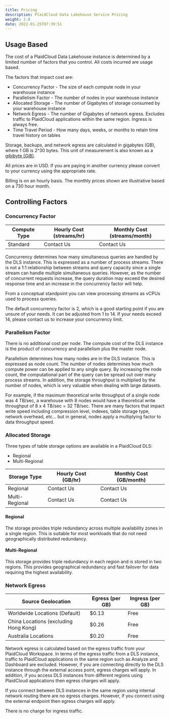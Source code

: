 ```yaml
---
title: Pricing
description: PlaidCloud Data Lakehouse Service Pricing
weight: 2.0
date: 2022-01-25T07:39:51
---
```



## Usage Based

The cost of a PlaidCloud Data Lakehouse instance is determined by a limited number of factors that you control.  All costs incurred are usage based.

The factors that impact cost are:
 - Concurrency Factor - The size of each compute node in your warehouse instance
 - Parallelism Factor - The number of nodes in your warehouse instance
 - Allocated Storage - The number of Gigabytes of storage consumed by your warehouse instance
 - Network Egress - The number of Gigabytes of network egress. Excludes traffic to PlaidCloud applications within the same region.  Ingress is always free.
 - Time Travel Period - How many days, weeks, or months to retain time travel history on tables

Storage, backups, and network egress are calculated in gigabytes (GB), where 1 GB is 2^30 bytes. This unit of measurement is also known as a [gibibyte (GiB)](https://en.wikipedia.org/wiki/Byte#Multiple-byte_units).

All prices are in USD.  If you are paying in another currency please convert to your currency using the appropriate rate.

Billing is on an hourly basis.  The monthly prices shown are illustrative based on a 730 hour month.


## Controlling Factors

### Concurrency Factor

| Compute Type     | Hourly Cost (streams/hr) |  Monthly Cost (streams/month) |
|------------------|--------------------------|-------------------------------|
| Standard         |               Contact Us |                  Contact Us   |

Concurrency determines how many simultaneous queries are handled by the DLS instance.  This is expressed as a number of process streams.  There is not a 1:1 relationship between streams and query capacity since a single stream can handle multiple simultaneous queries.  However, as the number of concurrent requests increase, the query duration may exceed the desired response time and an increase in the concurrency factor will help.

From a conceptual standpoint you can view processing streams as vCPUs used to process queries.

The default concurrency factor is 2, which is a good starting point if you are unsure of your needs.  It can be adjusted from 1 to 14.  If your needs exceed 14, please contact us to increase your concurrency limit.


### Parallelism Factor

There is no additional cost per node.  The compute cost of the DLS instance is the product of concurrency and parallelism plus the master node.

Parallelism determines how many nodes are in the DLS instance.  This is expressed as node count.  The number of nodes determines how much compute power can be applied to any single query.  By increasing the node count, the computational part of the query can be spread out over many process streams.  In addition, the storage throughput is multiplied by the number of nodes, which is very valuable when dealing with large datasets.

For example, if the maximum theoretical write throughput of a single node was 4 TB/sec, a warehouse with 8 nodes would have a theoretical write throughput of 8 x 4 TB/sec = 32 TB/sec.  There are many factors that impact write speed including compression level, indexes, table storage type, network overhead, etc... but in general, nodes apply a multiplying factor to data throughput speed.


### Allocated Storage

Three types of table storage options are available in a PlaidCloud DLS:
 - Regional
 - Multi-Regional

| Storage Type     | Hourly Cost (GB/hr) |  Monthly Cost (GB/month)  |
|------------------|---------------------|---------------------------|
| Regional         |          Contact Us |              Contact Us   |
| Multi-Regional   |          Contact Us |              Contact Us   |

 #### Regional

 The storage provides triple redundancy across multiple availability zones in a single region.  This is suitable for most workloads that do not need geographically distributed redundancy.

 #### Multi-Regional

This storage provides triple redundancy in each region and is stored in two regions.  This provides geographical redundancy and fast failover for data requiring the highest availability.
 

### Network Egress

| Source Geolocation                   | Egress (per GB) |  Ingress (per GB) |
|--------------------------------------|-----------------|-------------------|
| Worldwide Locations (Default)        |           $0.13 |              Free |
| China Locations (excluding Hong Kong)|           $0.26 |              Free |
| Australia Locations                  |           $0.20 |              Free |


Network egress is calculated based on the egress traffic from your PlaidCloud Workspace.  In terms of the egress traffic from a DLS instance, traffic to PlaidCloud applications in the same region such as Analyze and Dashboard are excluded.  However, if you are connecting directly to the DLS instance through the external access point, egress charges will apply.  In addition, if you access DLS instances from different regions using PlaidCloud applications then egress charges will apply.

If you connect between DLS instances in the same region using internal network routing there are no egress charges.  However, if you connect using the external endpoint then egress charges will apply.

There is no charge for ingress traffic.
